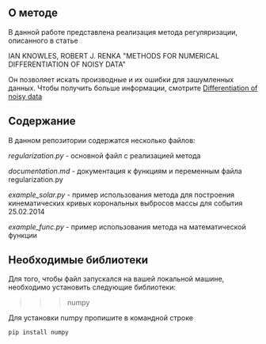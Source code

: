 ## О методе

В данной работе представлена реализация метода регуляризации, описанного в статье 

IAN KNOWLES, ROBERT J. RENKA "METHODS FOR NUMERICAL DIFFERENTIATION OF NOISY DATA"

Он позволяет искать производные и их ошибки для зашумленных данных.
Чтобы получить больше информации, смотрите [Differentiation of noisy data](https://ejde.math.txstate.edu/conf-proc/21/k3/knowles.pdf)

## Содержание

В данном репозитории содержатся несколько файлов:

*regularization.py* - основной файл с реализацией метода

*documentation.md* - документация к функциям и переменным файла regularization.py

*example_solar.py* - пример использования метода для построения кинематических кривых корональных выбросов массы для события 25.02.2014

*example_func.py* - пример использования метода на математической функции

## Необходимые библиотеки

Для того, чтобы файл запускался на вашей локальной машине, необходимо установить следующие библиотеки:

>>> numpy

Для установки numpy пропишите в командной строке

```python
pip install numpy
```


